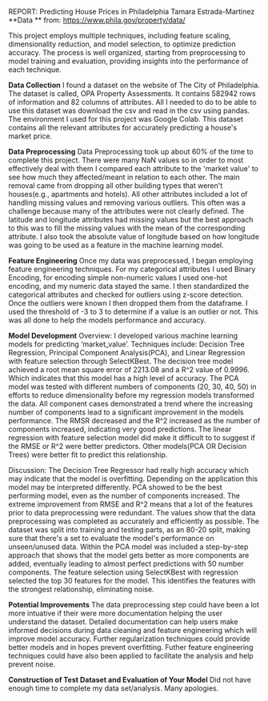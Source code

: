 REPORT: Predicting House Prices in Philadelphia
Tamara Estrada-Martinez
**Data ** from: https://www.phila.gov/property/data/


This project employs multiple techniques, including feature scaling, dimensionality reduction, and model selection, to optimize prediction accuracy. The process is well organized, starting from preprocessing to model training and evaluation, providing insights into the performance of each technique.

**Data Collection**
I found a dataset on the website of The City of Philadelphia. The dataset is called, OPA Property Assessments. It contains 582942 rows of information and 82 columns of attributes.
All I needed to do to be able to use this dataset was download the csv and read in the csv using pandas. The environment I used for this project was Google Colab. 
This dataset contains all the relevant attributes for accurately predicting a house's market price.

**Data Preprocessing**
Data Preprocessing took up about 60% of the time to complete this project. There were many NaN values so in order to most effectively deal with them I compared each attribute to the 'market value' to see how much they affected/meant in relation to each other. The main removal came from dropping all other building types that weren't houses(e.g., apartments and hotels). All other attributes included a lot of handling missing values and removing various outliers. This often was a challenge because many of the attributes were not clearly defined. The latitude and longitude attributes had missing values but the best approach to this was to fill the missing values with the mean of the corresponding attribute. I also took the absolute value of longitude based on how longitude was going to be used as a feature in the machine learning model. 

**Feature Engineering**
Once my data was preprocessed, I began employing feature engineering techniques. For my categorical attributes I used Binary Encoding, for encoding simple non-numeric values I used one-hot encoding, and my numeric data stayed the same. I then standardized the categorical attributes and checked for outliers using z-score detection. Once the outliers were known I then dropped them from the dataframe. I used the threshold of -3 to 3 to determine if a value is an outlier or not. This was all done to help the models performance and accuracy.

**Model Development**
Overview:
I developed various machine learning models for predicting ‘market_value’. Techniques include: Decision Tree Regression, Principal Component Analysis(PCA), and Linear Regression with feature selection through SelectKBest. 
The decision tree model achieved a root mean square error of 2213.08 and a R^2 value of 0.9996. Which indicates that this model has a high level of accuracy. 
The PCA model was tested with different numbers of components (20, 30, 40, 50) in efforts to reduce dimensionality before my regression models transformed the data. All component cases demonstrated a trend where the increasing number of components lead to a significant improvement in the models performance. The RMSR decreased and the R^2 increased as the number of components increased, indicating very good predictions. 
The linear regression with feature selection model did make it difficult to to suggest if  the RMSE or R^2 were better predictors. Other models(PCA OR Decision Trees) were better fit to predict this relationship. 

Discussion:
The Decision Tree Regressor had really high accuracy which may indicate that the model is overfitting. Depending on the application this model may be interpreted differently.
PCA showed to be the best performing model, even as the number of components increased. The extreme improvement from RMSE and R^2 means that a lot of the features prior to data preprocessing were redundant. The values show that the data preprocessing was completed as accurately and efficiently as possible. The dataset was split into training and testing parts, as an 80-20 split, making sure that there's a set to evaluate the model's performance on unseen/unused data. 
Within the PCA model was included a step-by-step approach that shows that the model gets better as more components are added, eventually leading to almost perfect predictions with 50 number components.
The feature selection using SelectKBest with regression selected the top 30 features for the model. This identifies the features with the strongest relationship, eliminating noise. 

**Potential Improvements**
The data preprocessing step could have been a lot more intuative if their were more documentation helping the user understand the dataset. 
Detailed documentation can help users make informed decisions during data cleaning and feature engineering which will improve model accuracy.
Further regularization techniques could provide better models and in hopes prevent overfitting. 
Futher feature engineering techniques could have also been applied to facilitate the analysis and help prevent noise.

**Construction of Test Dataset and Evaluation of Your Model**
Did not have enough time to complete my data set/analysis. Many apologies. 
